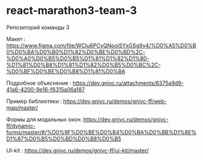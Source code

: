 # react-marathon3-team-3

Репозиторий команды 3

Макет : https://www.figma.com/file/WClu6PCyQNooiSYxGSg9y4/%D0%A5%D0%B0%D0%BA%D0%B0%D1%82%D0%BE%D0%BD%2C-%D0%A0%D0%B5%D0%B5%D1%81%D1%82%D1%80-%D1%81%D0%B8%D1%81%D1%82%D0%B5%D0%BC%2C-%D0%BF%D0%BE%D0%B8%D1%81%D0%BA

Подробное объяснение : https://dev.gnivc.ru/attachments/6375a9d9-41a6-4200-9e16-f6315a06a187

Пример библиотеки : https://dev.gnivc.ru/demos/gnivc-ff/web-map/master/

Формы для модальных окон: https://dev.gnivc.ru/demos/gnivc-ff/dynamic-forms/master/#/%D0%9F%D0%BE%D0%B4%D0%BA%D0%BB%D1%8E%D1%87%D0%B5%D0%BD%D0%B8%D0%B5

UI-kit : https://dev.gnivc.ru/demos/gnivc-ff/ui-kit/master/